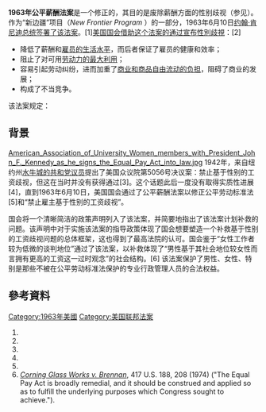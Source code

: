 **1963年公平薪酬法案**是一个修正的，其目的是废除薪酬方面的性别歧视（参见）。作为“新边疆”项目（*New Frontier
Program*
）的一部分，1963年6月10日[约翰·肯尼迪总统签署了该法案](../Page/约翰·肯尼迪.md "wikilink")。\[1\][美国国会借助这个](../Page/美国国会.md "wikilink")[法案的通过宣布](https://zh.wikipedia.org/wiki/法案 "wikilink")[性別歧視](../Page/性別歧視主義.md "wikilink")：\[2\]

  - 降低了薪酬和[雇员的](../Page/僱傭.md "wikilink")[生活水平](https://zh.wikipedia.org/wiki/生活水平 "wikilink")，而后者保证了雇员的健康和效率；
  - 阻止了对可用[劳动力的最大利用](../Page/劳动力.md "wikilink")；
  - 容易引起劳动纠纷，进而加重了[商业和商品自由流动的负担](../Page/商业.md "wikilink")，阻碍了商业的发展；
  - 构成了不当竞争。

该法案规定：

## 背景

[American_Association_of_University_Women_members_with_President_John_F._Kennedy_as_he_signs_the_Equal_Pay_Act_into_law.jpg](https://zh.wikipedia.org/wiki/File:American_Association_of_University_Women_members_with_President_John_F._Kennedy_as_he_signs_the_Equal_Pay_Act_into_law.jpg "fig:American_Association_of_University_Women_members_with_President_John_F._Kennedy_as_he_signs_the_Equal_Pay_Act_into_law.jpg")
1942年，来自纽约州[水牛城的共和党议员](../Page/水牛城.md "wikilink")提出了美国众议院第5056号决议案：禁止基于性别的工资歧视，但这在当时并没有获得通过\[3\]。这个话题此后一度没有取得实质性进展\[4\]，直到1963年6月10日，美国国会通过了公平薪酬法案以修正公平劳动标准法\[5\]和“禁止雇主基于性别的工资歧视”。

国会将一个清晰简洁的政策声明列入了该法案，并简要地指出了该法案计划补救的问题。该声明中对于实施该法案的指导政策体现了国会想要塑造一个补救基于性别的工资歧视问题的总体框架，这也得到了最高法院的认可。国会鉴于“女性工作者较为低微的谈判地位”通过了该法案，以补救体现了“男性基于其社会地位较女性而言拥有更高的工资这一过时观念”的社会结构。\[6\]
该法案保护了男性、女性、特别是那些不被在公平劳动标准法保护的专业行政管理人员的合法权益。

## 參考資料

[Category:1963年美國](https://zh.wikipedia.org/wiki/Category:1963年美國 "wikilink")
[Category:美国联邦法案](https://zh.wikipedia.org/wiki/Category:美国联邦法案 "wikilink")

1.
2.
3.
4.
5.
6.  *[Corning Glass Works v.
    Brennan](https://zh.wikipedia.org/wiki/Corning_Glass_Works_v._Brennan "wikilink")*,
    417 U.S. 188, 208 (1974) ("The Equal Pay Act is broadly remedial,
    and it should be construed and applied so as to fulfill the
    underlying purposes which Congress sought to achieve.").